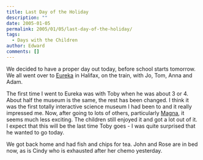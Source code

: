 ```yaml
---
title: Last Day of the Holiday
description: ""
date: 2005-01-05
permalink: 2005/01/05/last-day-of-the-holiday/
tags:
  - Days with the Children
author: Edward
comments: []
---
```


We decided to have a proper day out today, before school starts
tomorrow. We all went over to [Eureka][1] in Halifax, on the train, with
Jo, Tom, Anna and Adam.

The first time I went to Eureka was with Toby when he was about 3 or 4.
About half the museum is the same, the rest has been changed. I think it
was the first totally interactive science museum I had been to and it
really impressed me. Now, after going to lots of others, particularly
[Magna][2], it seems much less exciting. The children still enjoyed it
and got a lot out of it. I expect that this will be the last time Toby
goes - I was quite surprised that he wanted to go today.

We got back home and had fish and chips for tea. John and Rose are in
bed now, as is Cindy who is exhausted after her chemo yesterday.



[1]: https://www.eureka.org.uk/
[2]: https://www.visitmagna.co.uk/
